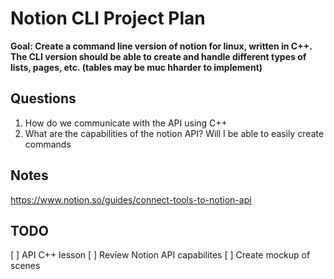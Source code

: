 # Notion CLI Project Plan

**Goal: Create a command line version of notion for linux, written in C++. The
CLI version should be able to create and handle different types of lists,
pages, etc. (tables may be muc hharder to implement)**

## Questions
1. How do we communicate with the API using C++ 
2. What are the capabilities of the notion API? Will I be able to easily create commands 

## Notes

https://www.notion.so/guides/connect-tools-to-notion-api

## TODO

[ ] API C++ lesson
[ ] Review Notion API capabilites
[ ] Create mockup of scenes
